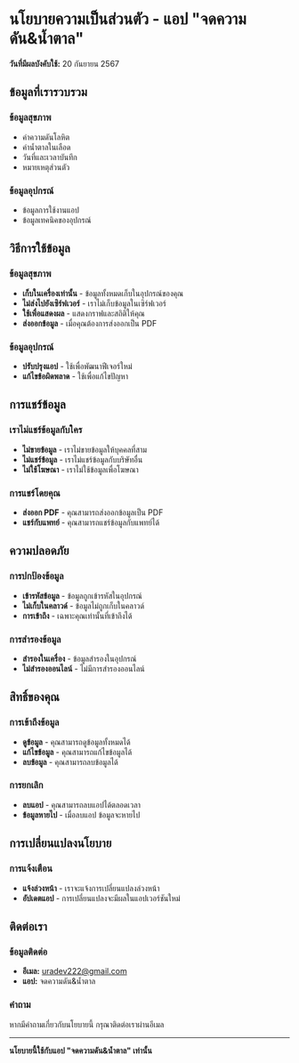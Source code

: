# นโยบายความเป็นส่วนตัว - แอป "จดความดัน&น้ำตาล"

**วันที่มีผลบังคับใช้:** 20 กันยายน 2567

## ข้อมูลที่เรารวบรวม

### ข้อมูลสุขภาพ
- ค่าความดันโลหิต
- ค่าน้ำตาลในเลือด
- วันที่และเวลาบันทึก
- หมายเหตุส่วนตัว

### ข้อมูลอุปกรณ์
- ข้อมูลการใช้งานแอป
- ข้อมูลเทคนิคของอุปกรณ์

## วิธีการใช้ข้อมูล

### ข้อมูลสุขภาพ
- **เก็บในเครื่องเท่านั้น** - ข้อมูลทั้งหมดเก็บในอุปกรณ์ของคุณ
- **ไม่ส่งไปยังเซิร์ฟเวอร์** - เราไม่เก็บข้อมูลในเซิร์ฟเวอร์
- **ใช้เพื่อแสดงผล** - แสดงกราฟและสถิติให้คุณ
- **ส่งออกข้อมูล** - เมื่อคุณต้องการส่งออกเป็น PDF

### ข้อมูลอุปกรณ์
- **ปรับปรุงแอป** - ใช้เพื่อพัฒนาฟีเจอร์ใหม่
- **แก้ไขข้อผิดพลาด** - ใช้เพื่อแก้ไขปัญหา

## การแชร์ข้อมูล

### เราไม่แชร์ข้อมูลกับใคร
- **ไม่ขายข้อมูล** - เราไม่ขายข้อมูลให้บุคคลที่สาม
- **ไม่แชร์ข้อมูล** - เราไม่แชร์ข้อมูลกับบริษัทอื่น
- **ไม่ใช้โฆษณา** - เราไม่ใช้ข้อมูลเพื่อโฆษณา

### การแชร์โดยคุณ
- **ส่งออก PDF** - คุณสามารถส่งออกข้อมูลเป็น PDF
- **แชร์กับแพทย์** - คุณสามารถแชร์ข้อมูลกับแพทย์ได้

## ความปลอดภัย

### การปกป้องข้อมูล
- **เข้ารหัสข้อมูล** - ข้อมูลถูกเข้ารหัสในอุปกรณ์
- **ไม่เก็บในคลาวด์** - ข้อมูลไม่ถูกเก็บในคลาวด์
- **การเข้าถึง** - เฉพาะคุณเท่านั้นที่เข้าถึงได้

### การสำรองข้อมูล
- **สำรองในเครื่อง** - ข้อมูลสำรองในอุปกรณ์
- **ไม่สำรองออนไลน์** - ไม่มีการสำรองออนไลน์

## สิทธิ์ของคุณ

### การเข้าถึงข้อมูล
- **ดูข้อมูล** - คุณสามารถดูข้อมูลทั้งหมดได้
- **แก้ไขข้อมูล** - คุณสามารถแก้ไขข้อมูลได้
- **ลบข้อมูล** - คุณสามารถลบข้อมูลได้

### การยกเลิก
- **ลบแอป** - คุณสามารถลบแอปได้ตลอดเวลา
- **ข้อมูลหายไป** - เมื่อลบแอป ข้อมูลจะหายไป

## การเปลี่ยนแปลงนโยบาย

### การแจ้งเตือน
- **แจ้งล่วงหน้า** - เราจะแจ้งการเปลี่ยนแปลงล่วงหน้า
- **อัปเดตแอป** - การเปลี่ยนแปลงจะมีผลในแอปเวอร์ชันใหม่

## ติดต่อเรา

### ข้อมูลติดต่อ
- **อีเมล:** uradev222@gmail.com
- **แอป:** จดความดัน&น้ำตาล

### คำถาม
หากมีคำถามเกี่ยวกับนโยบายนี้ กรุณาติดต่อเราผ่านอีเมล

---

**นโยบายนี้ใช้กับแอป "จดความดัน&น้ำตาล" เท่านั้น**
